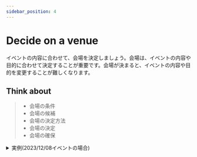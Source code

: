 ```yaml
---
sidebar_position: 4
---
```


# Decide on a venue

イベントの内容に合わせて、会場を決定しましょう。会場は、イベントの内容や目的に合わせて決定することが重要です。会場が決まると、イベントの内容や目的を変更することが難しくなります。

## Think about

> - 会場の条件
> - 会場の候補
> - 会場の決定方法
> - 会場の決定
> - 会場の確保

<details>
  <summary>実例(2023/12/08イベントの場合)</summary>
  <div>
    ### 会場の条件

    - 交流できるように活発なコミュニケーションが行える会場
    - 懇親会の場所が近いもしくは、その場で懇親会ができる会場
    - 会場費が無料もしくは、安価な会場
    - 場所の確保ができる会場(当日の確保ではなく予め抑えられる)
    - 60人弱の人数が入ることができる会場
    - 電源がある会場
    - プロジェクターもしくは、ディスプレイがある会場
    - マイク・スピーカーがある会場
    - 配信可能な会場
    - 録画可能な会場

    ### 会場の候補

    - [四谷ラボ](https://428lab.net/)
    - [LINEヤフー株式会社 紀尾井町オフィス](https://www.lycorp.co.jp/)
    - (その他、省略)
  
    ### 会場の決定方法

    企画者(つるるん)と運営協力(四谷ラボ)で会議を行い、全会一致で決定する。

    ### 会場の決定

    - [LINEヤフー株式会社 紀尾井町オフィス](https://www.lycorp.co.jp/)

    ### 会場の確保

    会場の共用部に掲示するものや受付担当についてを決定し、企画者(つるるん)が下記日程での会場確保を行う。

  </div>
</details>
